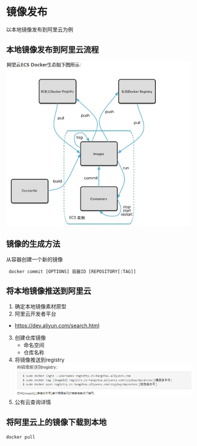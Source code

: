 # 镜像发布
以本地镜像发布到阿里云为例

## 本地镜像发布到阿里云流程
![](./images/aws.bmp)
## 镜像的生成方法
从容器创建一个新的镜像
```
 docker commit [OPTIONS] 容器ID [REPOSITORY[:TAG]]
 ```
## 将本地镜像推送到阿里云
1. 确定本地镜像素材原型
2. 阿里云开发者平台
*  https://dev.aliyun.com/search.html
3. 创建仓库镜像
    - 命名空间
    - 仓库名称
4. 将镜像推送到registry
![](./images/pull.bmp)
5. 公有云查询详情

## 将阿里云上的镜像下载到本地
```
docker pull
```